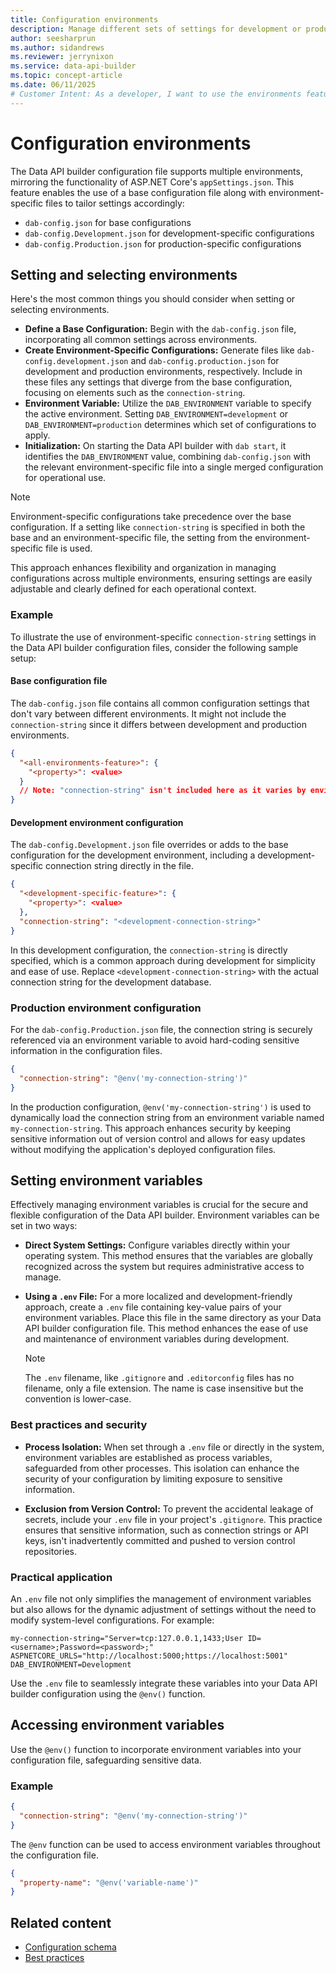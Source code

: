 ```yaml
---
title: Configuration environments
description: Manage different sets of settings for development or production using the environments capability of configuration files.
author: seesharprun
ms.author: sidandrews
ms.reviewer: jerrynixon
ms.service: data-api-builder
ms.topic: concept-article
ms.date: 06/11/2025
# Customer Intent: As a developer, I want to use the environments feature, so that I can change which connection strings or other settings I use in development or production.
---
```


# Configuration environments

The Data API builder configuration file supports multiple environments, mirroring the functionality of ASP.NET Core's `appSettings.json`. This feature enables the use of a base configuration file along with environment-specific files to tailor settings accordingly:

- `dab-config.json` for base configurations
- `dab-config.Development.json` for development-specific configurations
- `dab-config.Production.json` for production-specific configurations

## Setting and selecting environments

Here's the most common things you should consider when setting or selecting environments.

- **Define a Base Configuration:** Begin with the `dab-config.json` file, incorporating all common settings across environments.
- **Create Environment-Specific Configurations:** Generate files like `dab-config.development.json` and `dab-config.production.json` for development and production environments, respectively. Include in these files any settings that diverge from the base configuration, focusing on elements such as the `connection-string`.
- **Environment Variable:** Utilize the `DAB_ENVIRONMENT` variable to specify the active environment. Setting `DAB_ENVIRONMENT=development` or `DAB_ENVIRONMENT=production` determines which set of configurations to apply.
- **Initialization:** On starting the Data API builder with `dab start`, it identifies the `DAB_ENVIRONMENT` value, combining `dab-config.json` with the relevant environment-specific file into a single merged configuration for operational use.

> [!NOTE]
> Environment-specific configurations take precedence over the base configuration. If a setting like `connection-string` is specified in both the base and an environment-specific file, the setting from the environment-specific file is used.

This approach enhances flexibility and organization in managing configurations across multiple environments, ensuring settings are easily adjustable and clearly defined for each operational context.

### Example

To illustrate the use of environment-specific `connection-string` settings in the Data API builder configuration files, consider the following sample setup:

#### Base configuration file

The `dab-config.json` file contains all common configuration settings that don't vary between different environments. It might not include the `connection-string` since it differs between development and production environments.

```json
{
  "<all-environments-feature>": {
    "<property>": <value>
  }
  // Note: "connection-string" isn't included here as it varies by environment
}
```

#### Development environment configuration

The `dab-config.Development.json` file overrides or adds to the base configuration for the development environment, including a development-specific connection string directly in the file.

```json
{
  "<development-specific-feature>": {
    "<property>": <value>
  },
  "connection-string": "<development-connection-string>"
}
```

In this development configuration, the `connection-string` is directly specified, which is a common approach during development for simplicity and ease of use. Replace `<development-connection-string>` with the actual connection string for the development database.

### Production environment configuration

For the `dab-config.Production.json` file, the connection string is securely referenced via an environment variable to avoid hard-coding sensitive information in the configuration files.

```json
{
  "connection-string": "@env('my-connection-string')"
}
```

In the production configuration, `@env('my-connection-string')` is used to dynamically load the connection string from an environment variable named `my-connection-string`. This approach enhances security by keeping sensitive information out of version control and allows for easy updates without modifying the application's deployed configuration files.

## Setting environment variables

Effectively managing environment variables is crucial for the secure and flexible configuration of the Data API builder. Environment variables can be set in two ways:

- **Direct System Settings:** Configure variables directly within your operating system. This method ensures that the variables are globally recognized across the system but requires administrative access to manage.

- **Using a `.env` File:** For a more localized and development-friendly approach, create a `.env` file containing key-value pairs of your environment variables. Place this file in the same directory as your Data API builder configuration file. This method enhances the ease of use and maintenance of environment variables during development.

  > [!NOTE]
  > The `.env` filename, like `.gitignore` and `.editorconfig` files has no filename, only a file extension. The name is case insensitive but the convention is lower-case.

### Best practices and security

- **Process Isolation:** When set through a `.env` file or directly in the system, environment variables are established as process variables, safeguarded from other processes. This isolation can enhance the security of your configuration by limiting exposure to sensitive information.

- **Exclusion from Version Control:** To prevent the accidental leakage of secrets, include your `.env` file in your project's `.gitignore`. This practice ensures that sensitive information, such as connection strings or API keys, isn't inadvertently committed and pushed to version control repositories.

### Practical application

An `.env` file not only simplifies the management of environment variables but also allows for the dynamic adjustment of settings without the need to modify system-level configurations. For example:

```plaintext
my-connection-string="Server=tcp:127.0.0.1,1433;User ID=<username>;Password=<password>;"
ASPNETCORE_URLS="http://localhost:5000;https://localhost:5001"
DAB_ENVIRONMENT=Development
```

Use the `.env` file to seamlessly integrate these variables into your Data API builder configuration using the `@env()` function.

## Accessing environment variables

Use the `@env()` function to incorporate environment variables into your configuration file, safeguarding sensitive data.

### Example

```json
{
  "connection-string": "@env('my-connection-string')"
}
```

The `@env` function can be used to access environment variables throughout the configuration file.

```json
{
  "property-name": "@env('variable-name')"
}
```

## Related content

- [Configuration schema](../../configuration/index.md)
- [Best practices](../../deployment/best-practices-configuration.md)
